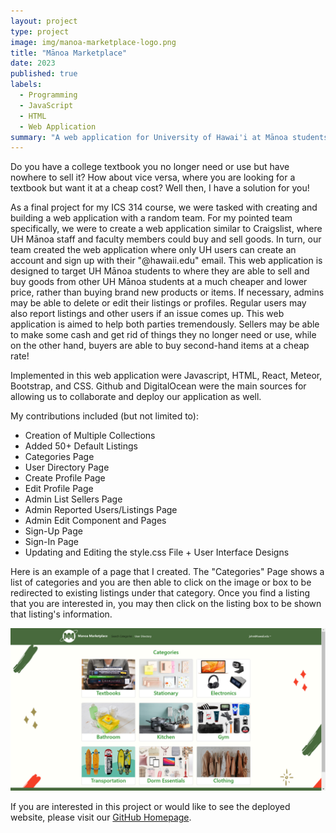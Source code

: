 ```yaml
---
layout: project
type: project
image: img/manoa-marketplace-logo.png
title: "Mānoa Marketplace"
date: 2023
published: true
labels:
  - Programming
  - JavaScript
  - HTML
  - Web Application
summary: "A web application for University of Hawai'i at Mānoa students to sell and buy goods to and from other students that was developed in ICS 314."
---
```




Do you have a college textbook you no longer need or use but have nowhere to sell it? How about vice versa, where you are looking for a textbook but want it at a cheap cost? Well then, I have a solution for you!


As a final project for my ICS 314 course, we were tasked with creating and building a web application with a random team. For my pointed team specifically, we were to create a web application similar to Craigslist, where UH Mānoa staff and faculty members could buy and sell goods. In turn, our team created the web application where only UH users can create an account and sign up with their "@hawaii.edu" email. This web application is designed to target UH Mānoa students to where they are able to sell and buy goods from other UH Mānoa students at a much cheaper and lower price, rather than buying brand new products or items. If necessary, admins may be able to delete or edit their listings or profiles. Regular users may also report listings and other users if an issue comes up. This web application is aimed to help both parties tremendously. Sellers may be able to make some cash and get rid of things they no longer need or use, while on the other hand, buyers are able to buy second-hand items at a cheap rate!



Implemented in this web application were Javascript, HTML, React, Meteor, Bootstrap, and CSS. Github and DigitalOcean were the main sources for allowing us to collaborate and deploy our application as well.



My contributions included (but not limited to): 
  - Creation of Multiple Collections
  - Added 50+ Default Listings
  - Categories Page
  - User Directory Page
  - Create Profile Page
  - Edit Profile Page
  - Admin List Sellers Page
  - Admin Reported Users/Listings Page
  - Admin Edit Component and Pages
  - Sign-Up Page
  - Sign-In Page
  - Updating and Editing the style.css File + User Interface Designs

Here is an example of a page that I created. The "Categories" Page shows a list of categories and you are then able to click on the image or box to be redirected to existing listings under that category. Once you find a listing that you are interested in, you may then click on the listing box to be shown that listing's information.

<img width="700px" src="../img/Screenshot (38).png"> 

If you are interested in this project or would like to see the deployed website, please visit our <a href="https://manoamarketplace.github.io/"><i class="latge github icon"></i>GitHub Homepage</a>.

